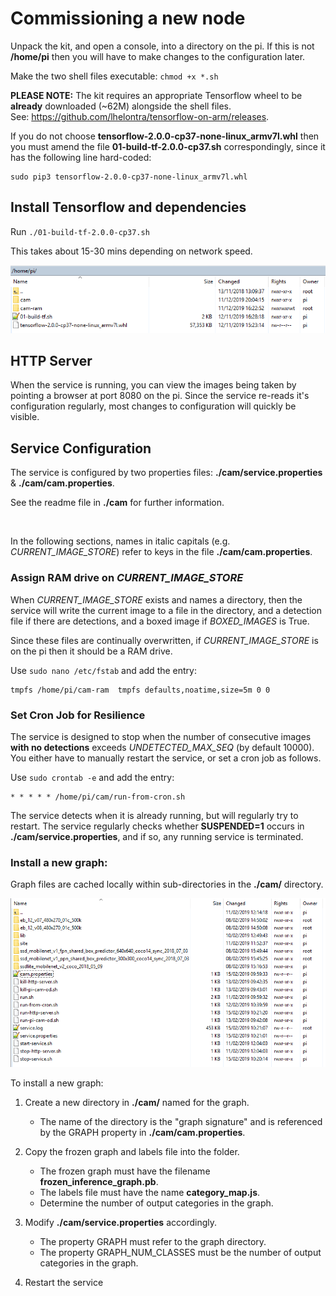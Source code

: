 # Commissioning a new node

Unpack the kit, and open a console, into a directory on the pi. 
If this is not **/home/pi** then you will have to make changes to the configuration later.

Make the two shell files executable: `chmod +x *.sh`

**PLEASE NOTE:**
The kit requires an appropriate Tensorflow wheel to be **already** downloaded (~62M) alongside the shell files.<br>
See: https://github.com/lhelontra/tensorflow-on-arm/releases.

If you do not choose **tensorflow-2.0.0-cp37-none-linux_armv7l.whl** then you must 
amend the file **01-build-tf-2.0.0-cp37.sh** correspondingly, since it has the following line hard-coded:

    sudo pip3 tensorflow-2.0.0-cp37-none-linux_armv7l.whl

    

## Install Tensorflow and dependencies

Run `./01-build-tf-2.0.0-cp37.sh`

This takes about 15-30 mins depending on network speed.


![after install](home-directory.png)


## HTTP Server 

When the service is running, you can view the images being taken by pointing a browser at port 8080 on the pi. 
Since the service re-reads it's configuration regularly, most changes to configuration will quickly be visible.


## Service Configuration

The service is configured by two properties files: **./cam/service.properties** & **./cam/cam.properties**. 

See the readme file in **./cam** for further information.

<br>

In the following sections, names in italic capitals (e.g. *CURRENT_IMAGE_STORE*) refer to keys in the file **./cam/cam.properties**.


### Assign RAM drive on *CURRENT_IMAGE_STORE*

When *CURRENT_IMAGE_STORE* exists and names a directory, 
then the service will write the current image to a file in the directory,
and a detection file if there are detections,
and a boxed image if *BOXED_IMAGES* is True.

Since these files are continually overwritten, if *CURRENT_IMAGE_STORE* is on the pi then it should be a RAM drive.

Use `sudo nano /etc/fstab` and add the entry:

    tmpfs /home/pi/cam-ram  tmpfs defaults,noatime,size=5m 0 0


### Set Cron Job for Resilience 

The service is designed to stop when the number of consecutive images **with no detections** exceeds *UNDETECTED_MAX_SEQ* (by default 10000).
You either have to manually restart the service, or set a cron job as follows.

Use `sudo crontab -e` and add the entry:

    * * * * * /home/pi/cam/run-from-cron.sh

The service detects when it is already running, but will regularly try to restart.
The service regularly checks whether **SUSPENDED=1** occurs in **./cam/service.properties**, and if so, any running service is terminated.



### Install a new graph:

Graph files are cached locally within sub-directories in the **./cam/** directory.

![after graph install](cam-directory.png)


To install a new graph:

1. Create a new directory in **./cam/** named for the graph.
    *  The name of the directory is the "graph signature" and is referenced by the GRAPH property in **./cam/cam.properties**.

2. Copy the frozen graph and labels file into the folder.
    *  The frozen graph must have the filename **frozen_inference_graph.pb**.
    *  The labels file must have the name **category_map.js**.
    *  Determine the number of output categories in the graph.

3. Modify **./cam/service.properties** accordingly.
    *  The property GRAPH must refer to the graph directory.
    *  The property GRAPH_NUM_CLASSES must be the number of output categories in the graph.

4. Restart the service
